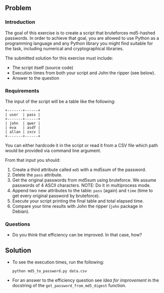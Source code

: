 ## Problem

### Introduction

The goal of this exercise is to create a script that bruteforces md5-hashed
passwords. In order to achieve that goal, you are allowed to use Python as a
programming language and any Python library you might find suitable for the
task, including numerical and cryptographical libraries.

The submitted solution for this exercise must include:

* The script itself (source code)
* Execution times from both your script and John the ripper (see below).
* Answer to the question

### Requirements

The input of the script will be a table like the following:

    +-------+------+
    | user  | pass |
    +-------+------+
    | john  | qwer |
    | eva   | asdf |
    | allan | zxcv |
    +-------+------+

You can either hardcode it in the script or read it from a CSV file
which path would be provided via command line argument.

From that input you should:

1. Create a third attribute called `md5` with a md5sum of the password.
2. Delete the `pass` attribute.
3. Get the original passwords from md5sum using bruteforce.
   We assume passwords of 4 ASCII characters.
   NOTE: Do it in multiprocess mode.
4. Append two new attributes to the table: `pass` (again)
   and `time` (time to get every original password by bruteforce).
5. Execute your script printing the final table and total elapsed time.
6. Compare your time results with John the ripper (`john` package in Debian).

### Questions

* Do you think that efficiency can be improved. In that case, how?


## Solution

* To see the execution times, run the following:

    `python md5_to_password.py data.csv`


* For an answer to the efficiency question see *Idea for improvement* in the docstring of the `get_password_from_md5_digest` function.
